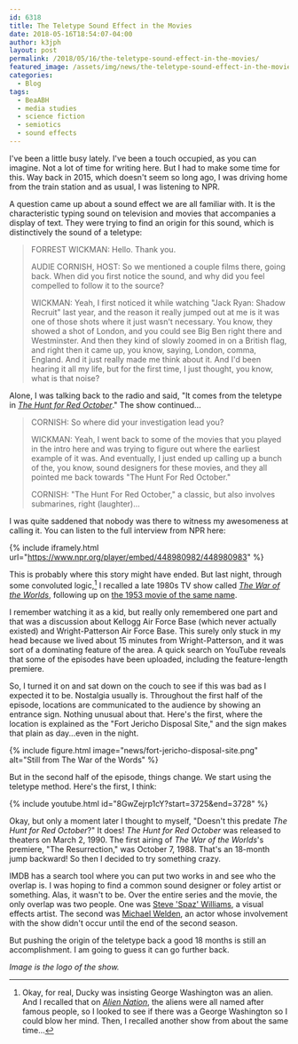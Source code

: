 ```yaml
---
id: 6318
title: The Teletype Sound Effect in the Movies
date: 2018-05-16T18:54:07-04:00
author: k3jph
layout: post
permalink: /2018/05/16/the-teletype-sound-effect-in-the-movies/
featured_image: /assets/img/news/the-teletype-sound-effect-in-the-movies.png
categories:
  - Blog
tags:
  - BeaABH
  - media studies
  - science fiction
  - semiotics
  - sound effects
---
```

I've been a little busy lately.  I've been a touch occupied, as you
can imagine.  Not a lot of time for writing here.  But I had to
make some time for this.  Way back in 2015, which doesn't seem so
long ago, I was driving home from the train station and as usual,
I was listening to NPR.

A question came up about a sound effect we are all familiar with.
It is the characteristic typing sound on television and movies that
accompanies a display of text.  They were trying to find an origin
for this sound, which is distinctively the sound of a teletype:

> FORREST WICKMAN: Hello. Thank you.
>
> AUDIE CORNISH, HOST: So
we mentioned a couple films there, going back. When did you first
notice the sound, and why did you feel compelled to follow it to
the source?
>
> WICKMAN: Yeah, I first noticed it while watching
"Jack Ryan: Shadow Recruit" last year, and the reason it really
jumped out at me is it was one of those shots where it just wasn't
necessary. You know, they showed a shot of London, and you could
see Big Ben right there and Westminster. And then they kind of
slowly zoomed in on a British flag, and right then it came up, you
know, saying, London, comma, England. And it just really made me
think about it. And I'd been hearing it all my life, but for the
first time, I just thought, you know, what is that noise?

Alone, I was talking back to the radio and said, "It comes from the
teletype in [_The Hunt for Red
October_](https://www.rottentomatoes.com/m/hunt_for_red_october/)."  The
show continued...

> CORNISH: So where did your investigation lead you?  
>
> WICKMAN:
Yeah, I went back to some of the movies that you played in the intro
here and was trying to figure out where the earliest example of it
was. And eventually, I just ended up calling up a bunch of the, you
know, sound designers for these movies, and they all pointed me
back towards "The Hunt For Red October."
>
> CORNISH: "The Hunt For
Red October," a classic, but also involves submarines, right
(laughter)...

I was quite saddened that nobody was there to witness my awesomeness
at calling it.  You can listen to the full interview from NPR here:

{% include iframely.html url="https://www.npr.org/player/embed/448980982/448980983" %}

This is probably where this story might have ended.  But last night,
through some convoluted logic,[^aliennation] I recalled a
late 1980s TV show called [_The War of the
Worlds_](http://horrorfuel.com/2018/02/06/tv-series-review-war-worlds-complete-series/),
following up on [the 1953 movie of the same
name](http://www.tcm.com/this-month/article/188880%7C0/The-War-of-the-Worlds.html).

I remember watching it as a kid, but really only remembered one
part and that was a discussion about Kellogg Air Force Base (which
never actually existed) and Wright-Patterson Air Force Base.  This
surely only stuck in my head because we lived about 15 minutes from
Wright-Patterson, and it was sort of a dominating feature of the
area.  A quick search on YouTube reveals that some of the episodes
have been uploaded, including the feature-length premiere.

So, I turned it on and sat down on the couch to see if this was bad
as I expected it to be.  Nostalgia usually is.  Throughout the first
half of the episode, locations are communicated to the audience by
showing an entrance sign.  Nothing unusual about that.  Here's the
first, where the location is explained as the "Fort Jericho Disposal
Site," and the sign makes that plain as day...even in the night.

{% include figure.html image="news/fort-jericho-disposal-site.png" alt="Still from The War of the Words" %} 

But in the second half of the episode, things change.  We start
using the teletype method.  Here's the first, I think:

{% include youtube.html id="8GwZejrp1cY?start=3725&end=3728" %}

Okay, but only a moment later I thought to myself, "Doesn't this
predate _The Hunt for Red October_?"  It does!  _The Hunt for Red
October_ was released to theaters on March 2, 1990.  The first
airing of _The War of the Worlds_'s premiere, "The Resurrection,"
was October 7, 1988.  That's an 18-month jump backward!  So then I
decided to try something crazy.

IMDB has a search tool where you can put two works in and see who
the overlap is.  I was hoping to find a common sound designer or
foley artist or something.  Alas, it wasn't to be.  Over the entire
series and the movie, the only overlap was two people.  One was
[Steve 'Spaz' Williams](https://www.imdb.com/name/nm0931727/), a
visual effects artist.  The second was [Michael
Welden](https://www.imdb.com/name/nm0919702/), an actor whose
involvement with the show didn't occur until the end of the second
season.

But pushing the origin of the teletype back a good 18 months is
still an accomplishment.  I am going to guess it can go further
back.

_Image is the logo of the show._

[^aliennation]: Okay, for real, Ducky was insisting
George Washington was an alien.  And I recalled that on [_Alien
Nation_](https://en.wikipedia.org/wiki/Alien_Nation_(film)), the
aliens were all named after famous people, so I looked to see if
there was a George Washington so I could blow her mind.  Then, I
recalled another show from about the same time...

